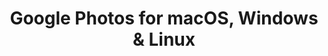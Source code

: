 ---
name: Google Photos
url: 'https://photos.google.com'
category: Photo & Video
title: 'Google Photos for macOS, Windows & Linux'
key: google-photos

---